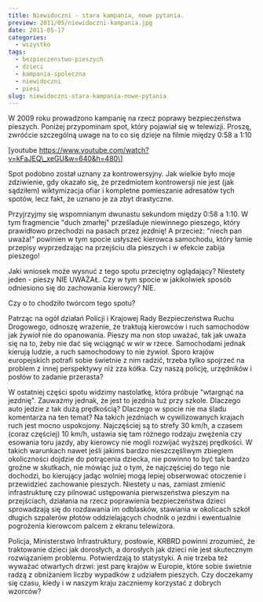 ```yaml
---
title: Niewidoczni - stara kampania, nowe pytania.
preview: 2011/05/niewidoczni-kampania.jpg
date: 2011-05-17
categories:
  - wszystko
tags:
  - bezpieczenstwo-pieszych
  - dzieci
  - kampania-spoleczna
  - niewidoczni
  - piesi
slug: niewidoczni-stara-kampania-nowe-pytania
---
```


W 2009 roku prowadzono kampanię na rzecz poprawy bezpieczeństwa pieszych. Poniżej przypominam spot, który pojawiał się w telewizji. Proszę, zwróćcie szczególną uwage na to co się dzieje na filmie między 0:58 a 1:10

\[youtube https://www.youtube.com/watch?v=kFaJEQ\_xeGU&w=640&h=480\]

Spot podobno został uznany za kontrowersyjny. Jak wielkie było moje zdziwienie, gdy okazało się, że przedmiotem kontrowersji nie jest (jak sądziłem) wiktymizacja ofiar i kompletne pomieszanie adresatów tych spotów, lecz fakt, że uznano je za zbyt drastyczne.

Przyjrzyjmy się wspomnianym dwunastu sekundom między 0:58 a 1:10. W tym fragmencie "duch zmarłej" prześladuje niewinnego pieszego, który prawidłowo przechodzi na pasach przez jezdnię! A przecież: "niech pan uważa!" powinien w tym spocie usłyszeć kierowca samochodu, który łamie przepisy wyprzedzając na przejściu dla pieszych i w efekcie zabija pieszego!

Jaki wniosek może wysnuć z tego spotu przeciętny oglądający? Niestety jeden - pieszy NIE UWAŻAŁ. Czy w tym spocie w jakikolwiek sposób odniesiono się do zachowania kierowcy? NIE.

Czy o to chodziło twórcom tego spotu? 

Patrząc na ogół działań Policji i Krajowej Rady Bezpieczeństwa Ruchu Drogowego, odnoszę wrażenie, że traktują kierowców i ruch samochodów jak żywioł nie do opanowania. Pieszy ma non stop uważać, tak jak uważa się na to, żeby nie dać się wciągnąć w wir w rzece. Samochodami jednak kierują ludzie, a ruch samochodowy to nie żywioł. Sporo krajów europejskich potrafi sobie świetnie z nim radzić, trzeba tylko spojrzeć na problem z innej perspektywy niż zza kółka. Czy naszą policję, urzędników i posłów to zadanie przerasta?

W ostatniej części spotu widzimy nastolatkę, która próbuje "wtargnąć na jezdnię". Zauważmy jednak, że jest to jezdnia tuż przy szkole. Dlaczego auto jedzie z tak dużą prędkością? Dlaczego w spocie nie ma śladu komentarza na ten temat? Na takich jezdniach w cywilizowanych krajach ruch jest mocno uspokojony. Najczęściej są to strefy 30 km/h, a czasem (coraz częściej) 10 km/h, ustawia się tam różnego rodzaju zwężenia czy esowania toru jazdy, aby kierowcy nie mogli rozwijać wyższej prędkości. W takich warunkach nawet jeśli jakimś bardzo nieszczęśliwym zbiegiem okoliczności dojdzie do potrącenia dziecka, nie powinno to być tak bardzo groźne w skutkach, nie mówiąc już o tym, że najczęściej do tego nie dochodzi, bo kierujący jadąc wolniej mogą lepiej obserwować otoczenie i przewidzieć zachowanie pieszych. Niestety u nas, zamiast zmienić infrastrukturę czy pilnować ustępowania pierwszeństwa pieszym na przejściach, działania na rzecz poprawienia bezpieczeństwa dzieci sprowadzają się do rozdawania im odblasków, stawiania w okolicach szkół długich szpalerów płotów oddzielających chodnik o jezdni i ewentualnie pogrożenia kierowcom palcem z ekranu telewizora.

Policja, Ministerstwo Infrastruktury, posłowie, KRBRD powinni zrozumieć, że traktowanie dzieci jak dorosłych, a dorosłych jak dzieci nie jest skutecznym rozwiązaniem problemu. Potwierdzają to statystyki. A nie trzeba też wyważać otwartych drzwi: jest parę krajów w Europie, które sobie świetnie radzą z obniżaniem liczby wypadków z udziałem pieszych. Czy doczekamy się czasu, kiedy i w naszym kraju zaczniemy korzystać z dobrych wzorców?
